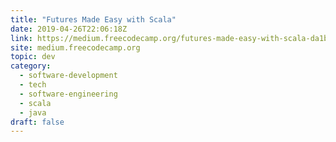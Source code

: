 ```yaml
---
title: "Futures Made Easy with Scala"
date: 2019-04-26T22:06:18Z
link: https://medium.freecodecamp.org/futures-made-easy-with-scala-da1beb3bb281?source=rss----336d898217ee---4
site: medium.freecodecamp.org
topic: dev
category:
  - software-development
  - tech
  - software-engineering
  - scala
  - java
draft: false
---
```

